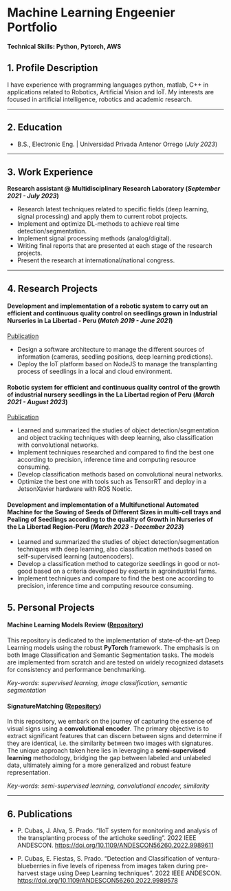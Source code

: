 # Machine Learning Engeenier Portfolio

**Technical Skills: Python, Pytorch, AWS**

## 1. Profile Description
I have experience with programming languages python, matlab, C++ in applications related to Robotics, Artificial Vision and IoT. My interests are focused in artificial intelligence, robotics and academic research.

---
## 2. Education
- B.S., Electronic Eng. | Universidad Privada Antenor Orrego (_July 2023_)

---
## 3. Work Experience
**Research assistant @ Multidisciplinary Research Laboratory (_September 2021 - July 2023_)**
- Research latest techniques related to specific fields (deep learning, signal processing) and apply them to current robot projects.
- Implement and optimize DL-methods to achieve real time detection/segmentation.
- Implement signal processing methods (analog/digital).
- Writing final reports that are presented at each stage of the research projects.
- Present the research at international/national congress.

----
## 4. Research Projects

#### Development and implementation of a robotic system to carry out an efficient and continuous quality control on seedlings grown in Industrial Nurseries in La Libertad - Peru (_Match 2019 - June 2021_)

[Publication](https://doi.org/10.1109/ANDESCON56260.2022.9989611)

- Design a software architecture to manage the different sources of information (cameras, seedling positions, deep learning predictions).
- Deploy the IoT platform based on NodeJS to manage the transplanting process of seedlings in a local and cloud environment.


#### Robotic system for efficient and continuous quality control of the growth of industrial nursery seedlings in the La Libertad region of Peru (_March 2021 - August 2023_)

[Publication](https://doi.org/10.1109/ANDESCON56260.2022.9989578)

- Learned and summarized the studies of object detection/segmentation and object tracking techniques with deep learning, also classification with convolutional networks.
- Implement techniques researched and compared to find the best one according to precision, inference time and computing resource consuming.
- Develop classification methods based on convolutional neural networks.
- Optimize the best one with tools such as TensorRT and deploy in a JetsonXavier hardware with ROS Noetic.

#### Development and implementation of a Multifunctional Automated Machine for the Sowing of Seeds of Different Sizes in multi-cell trays and Pealing of Seedlings according to the quality of Growth in Nurseries of the La Libertad Region-Peru (_March 2023 - December 2023_)

- Learned and summarized the studies of object detection/segmentation techniques with deep learning, also classification methods based on self-supervised learning (autoencoders).
- Develop a classification method to categorize seedlings in good or not-good based on a criteria developed by experts in agroindustrial farms.
- Implement techniques and compare to find the best one according to precision, inference time and computing resource consuming.

## 5. Personal Projects

#### Machine Learning Models Review ([Repository](https://github.com/pQbas/Machine-Learning-Models-Review.git))

This repository is dedicated to the implementation of state-of-the-art Deep Learning models using the robust **PyTorch** framework. The emphasis is on both Image Classification and Semantic Segmentation tasks. The models are implemented from scratch and are tested on widely recognized datasets for consistency and performance benchmarking.

*Key-words: supervised learning, image classification, semantic segmentation* 


#### SignatureMatching ([Repository](https://github.com/pQbas/SignatureMatcher.git))

In this repository, we embark on the journey of capturing the essence of visual signs using a **convolutional encoder**. The primary objective is to extract significant features that can discern between signs and determine if they are identical, i.e. the similarity between two images with signatures. The unique approach taken here lies in leveraging a **semi-supervised learning** methodology, bridging the gap between labeled and unlabeled data, ultimately aiming for a more generalized and robust feature representation.

*Key-words: semi-supervised learning, convolutional encoder, similarity* 

---

## 6. Publications

- P. Cubas, J. Alva, S. Prado. “IIoT system for monitoring and analysis of the transplanting process of the artichoke seedling”. 2022 IEEE ANDESCON. https://doi.org/10.1109/ANDESCON56260.2022.9989611

- P. Cubas, E. Fiestas, S. Prado. “Detection and Classification of ventura-blueberries in five levels of ripeness from images taken during pre-harvest stage using Deep Learning techniques”. 2022 IEEE ANDESCON. https://doi.org/10.1109/ANDESCON56260.2022.9989578